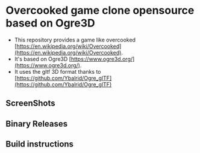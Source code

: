# Overcooked game clone opensource based on Ogre3D

* This repository provides a game like overcooked [https://en.wikipedia.org/wiki/Overcooked](https://en.wikipedia.org/wiki/Overcooked).
* It's based on Ogre3D [https://www.ogre3d.org/](https://www.ogre3d.org/).
* It uses the gltf 3D format thanks to [https://github.com/Ybalrid/Ogre_glTF](https://github.com/Ybalrid/Ogre_glTF)

## ScreenShots

## Binary Releases

## Build instructions


